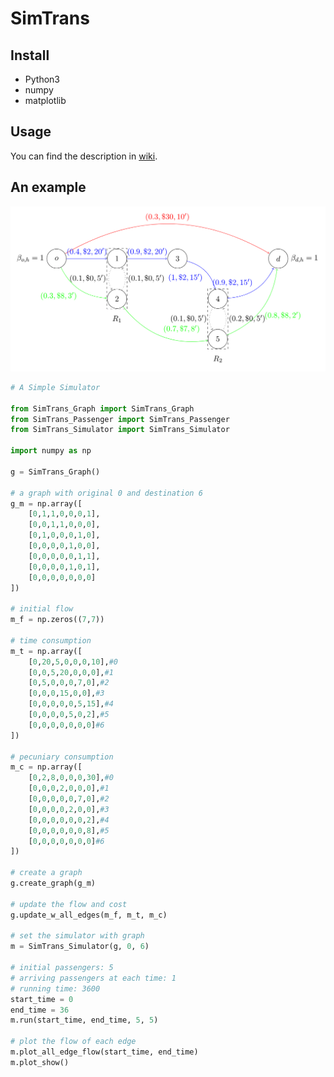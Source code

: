 # SimTrans

## Install
* Python3
* numpy
* matplotlib

## Usage
You can find the description in [wiki](https://github.com/momodupi/SimTrans/wiki).


## An example
![alt text](https://github.com/momodupi/SimTrans/blob/master/example_fig.png?raw=true)

```python
# A Simple Simulator

from SimTrans_Graph import SimTrans_Graph
from SimTrans_Passenger import SimTrans_Passenger
from SimTrans_Simulator import SimTrans_Simulator

import numpy as np

g = SimTrans_Graph()

# a graph with original 0 and destination 6
g_m = np.array([
    [0,1,1,0,0,0,1],
    [0,0,1,1,0,0,0],
    [0,1,0,0,0,1,0],
    [0,0,0,0,1,0,0],
    [0,0,0,0,0,1,1],
    [0,0,0,0,1,0,1],
    [0,0,0,0,0,0,0]
])

# initial flow
m_f = np.zeros((7,7))

# time consumption
m_t = np.array([
    [0,20,5,0,0,0,10],#0
    [0,0,5,20,0,0,0],#1
    [0,5,0,0,0,7,0],#2
    [0,0,0,15,0,0],#3
    [0,0,0,0,0,5,15],#4
    [0,0,0,0,5,0,2],#5
    [0,0,0,0,0,0,0]#6
])

# pecuniary consumption
m_c = np.array([
    [0,2,8,0,0,0,30],#0
    [0,0,0,2,0,0,0],#1
    [0,0,0,0,0,7,0],#2
    [0,0,0,0,2,0,0],#3
    [0,0,0,0,0,0,2],#4
    [0,0,0,0,0,0,8],#5
    [0,0,0,0,0,0,0]#6
])

# create a graph
g.create_graph(g_m)

# update the flow and cost
g.update_w_all_edges(m_f, m_t, m_c)

# set the simulator with graph 
m = SimTrans_Simulator(g, 0, 6)

# initial passengers: 5
# arriving passengers at each time: 1
# running time: 3600
start_time = 0
end_time = 36
m.run(start_time, end_time, 5, 5)

# plot the flow of each edge
m.plot_all_edge_flow(start_time, end_time)
m.plot_show()


```


